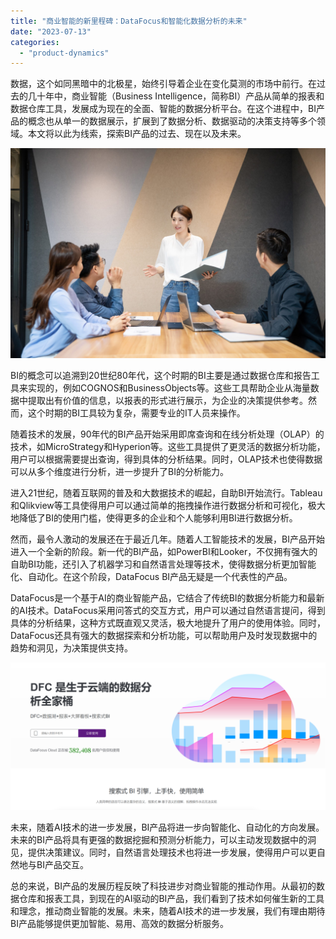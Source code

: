 ```yaml
---
title: "商业智能的新里程碑：DataFocus和智能化数据分析的未来"
date: "2023-07-13"
categories: 
  - "product-dynamics"
---
```


数据，这个如同黑暗中的北极星，始终引导着企业在变化莫测的市场中前行。在过去的几十年中，商业智能（Business Intelligence，简称BI）产品从简单的报表和数据仓库工具，发展成为现在的全面、智能的数据分析平台。在这个进程中，BI产品的概念也从单一的数据展示，扩展到了数据分析、数据驱动的决策支持等多个领域。本文将以此为线索，探索BI产品的过去、现在以及未来。

![](images/1655177478-image-png.png)

BI的概念可以追溯到20世纪80年代，这个时期的BI主要是通过数据仓库和报告工具来实现的，例如COGNOS和BusinessObjects等。这些工具帮助企业从海量数据中提取出有价值的信息，以报表的形式进行展示，为企业的决策提供参考。然而，这个时期的BI工具较为复杂，需要专业的IT人员来操作。

随着技术的发展，90年代的BI产品开始采用即席查询和在线分析处理（OLAP）的技术，如MicroStrategy和Hyperion等。这些工具提供了更灵活的数据分析功能，用户可以根据需要提出查询，得到具体的分析结果。同时，OLAP技术也使得数据可以从多个维度进行分析，进一步提升了BI的分析能力。

进入21世纪，随着互联网的普及和大数据技术的崛起，自助BI开始流行。Tableau和Qlikview等工具使得用户可以通过简单的拖拽操作进行数据分析和可视化，极大地降低了BI的使用门槛，使得更多的企业和个人能够利用BI进行数据分析。

然而，最令人激动的发展还在于最近几年。随着人工智能技术的发展，BI产品开始进入一个全新的阶段。新一代的BI产品，如PowerBI和Looker，不仅拥有强大的自助BI功能，还引入了机器学习和自然语言处理等技术，使得数据分析更加智能化、自动化。在这个阶段，DataFocus BI产品无疑是一个代表性的产品。

DataFocus是一个基于AI的商业智能产品，它结合了传统BI的数据分析能力和最新的AI技术。DataFocus采用问答式的交互方式，用户可以通过自然语言提问，得到具体的分析结果，这种方式既直观又灵活，极大地提升了用户的使用体验。同时，DataFocus还具有强大的数据探索和分析功能，可以帮助用户及时发现数据中的趋势和洞见，为决策提供支持。

![](images/1686616238-%E5%BE%AE%E4%BF%A1%E6%88%AA%E5%9B%BE_20230512142316.png)

未来，随着AI技术的进一步发展，BI产品将进一步向智能化、自动化的方向发展。未来的BI产品将具有更强的数据挖掘和预测分析能力，可以主动发现数据中的洞见，提供决策建议。同时，自然语言处理技术也将进一步发展，使得用户可以更自然地与BI产品交互。

总的来说，BI产品的发展历程反映了科技进步对商业智能的推动作用。从最初的数据仓库和报表工具，到现在的AI驱动的BI产品，我们看到了技术如何催生新的工具和理念，推动商业智能的发展。未来，随着AI技术的进一步发展，我们有理由期待BI产品能够提供更加智能、易用、高效的数据分析服务。
